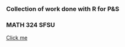 ### Collection of work done with R for P&S
### MATH 324 SFSU

[Click me](https://scrable.github.io/R-Work/)
